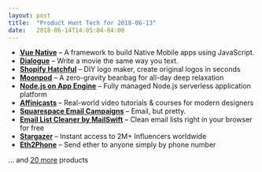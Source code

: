 ```yaml
---
layout: post
title:  "Product Hunt Tech for 2018-06-13"
date:   2018-06-14T14:05:04-04:00
---
```


* **[Vue Native](https://www.producthunt.com/posts/vue-native?utm_campaign=producthunt-api&utm_medium=api&utm_source=Application%3A+Daily+Digest+RSS+%28ID%3A+3202%29)** – A framework to build Native Mobile apps using JavaScript.
* **[Dialogue](https://www.producthunt.com/posts/dialogue?utm_campaign=producthunt-api&utm_medium=api&utm_source=Application%3A+Daily+Digest+RSS+%28ID%3A+3202%29)** – Write a movie the same way you text.
* **[Shopify Hatchful](https://www.producthunt.com/posts/shopify-hatchful?utm_campaign=producthunt-api&utm_medium=api&utm_source=Application%3A+Daily+Digest+RSS+%28ID%3A+3202%29)** – DIY logo maker, create original logos in seconds
* **[Moonpod](https://www.producthunt.com/posts/moonpod?utm_campaign=producthunt-api&utm_medium=api&utm_source=Application%3A+Daily+Digest+RSS+%28ID%3A+3202%29)** – A zero-gravity beanbag for all-day deep relaxation
* **[Node.js on App Engine](https://www.producthunt.com/posts/node-js-on-app-engine?utm_campaign=producthunt-api&utm_medium=api&utm_source=Application%3A+Daily+Digest+RSS+%28ID%3A+3202%29)** – Fully managed Node.js serverless application platform
* **[Affinicasts](https://www.producthunt.com/posts/affinicasts?utm_campaign=producthunt-api&utm_medium=api&utm_source=Application%3A+Daily+Digest+RSS+%28ID%3A+3202%29)** – Real-world video tutorials & courses for modern designers
* **[Squarespace Email Campaigns](https://www.producthunt.com/posts/squarespace-email-campaigns?utm_campaign=producthunt-api&utm_medium=api&utm_source=Application%3A+Daily+Digest+RSS+%28ID%3A+3202%29)** – Email, but pretty.
* **[Email List Cleaner by MailSwift](https://www.producthunt.com/posts/email-list-cleaner-by-mailswift?utm_campaign=producthunt-api&utm_medium=api&utm_source=Application%3A+Daily+Digest+RSS+%28ID%3A+3202%29)** – Clean email lists right in your browser for free
* **[Stargazer](https://www.producthunt.com/posts/stargazer?utm_campaign=producthunt-api&utm_medium=api&utm_source=Application%3A+Daily+Digest+RSS+%28ID%3A+3202%29)** – Instant access to 2M+ Influencers worldwide
* **[Eth2Phone](https://www.producthunt.com/posts/eth2phone?utm_campaign=producthunt-api&utm_medium=api&utm_source=Application%3A+Daily+Digest+RSS+%28ID%3A+3202%29)** – Send ether to anyone simply by phone number

… and [20 more](https://www.producthunt.com/tech) products